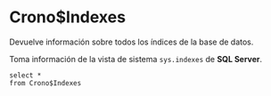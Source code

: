 ﻿---
SidebarGroup: "index-db-views"
---

# Crono$Indexes


Devuelve información sobre todos los índices de la base de datos. 

Toma información de la vista de sistema `sys.indexes` de **SQL Server**.

```
select *
from Crono$Indexes
```

